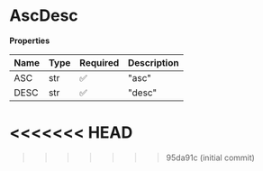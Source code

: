 # AscDesc

**Properties**

| Name | Type | Required | Description |
| :--- | :--- | :------- | :---------- |
| ASC  | str  | ✅       | "asc"       |
| DESC | str  | ✅       | "desc"      |
<<<<<<< HEAD
=======

<!-- This file was generated by liblab | https://liblab.com/ -->
>>>>>>> 95da91c (initial commit)
